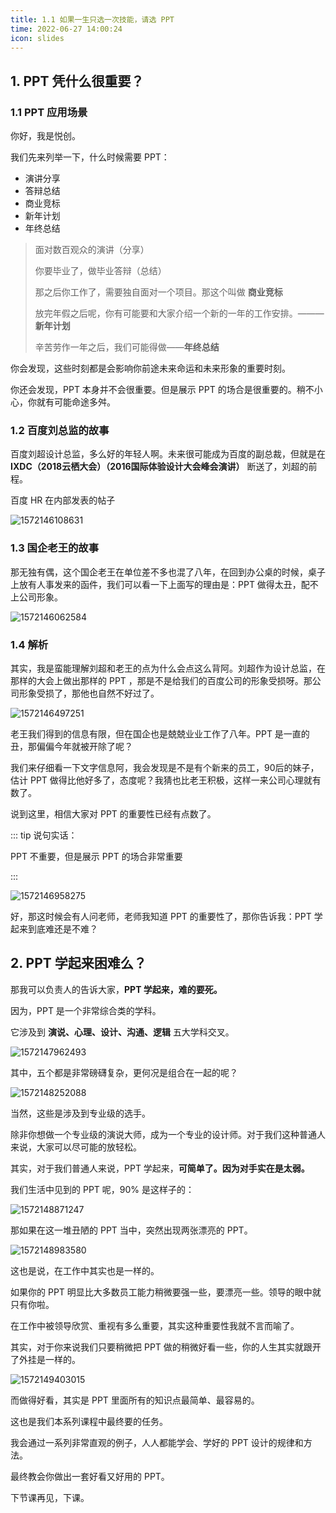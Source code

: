 ```yaml
---
title: 1.1 如果一生只选一次技能，请选 PPT
time: 2022-06-27 14:00:24
icon: slides
---
```


## 1. PPT 凭什么很重要？

### 1.1 PPT 应用场景

你好，我是悦创。

我们先来列举一下，什么时候需要 PPT：

- 演讲分享
- 答辩总结
- 商业竞标
- 新年计划
- 年终总结

> 面对数百观众的演讲（分享）
>
> 你要毕业了，做毕业答辩（总结）
>
> 那之后你工作了，需要独自面对一个项目。那这个叫做 **商业竞标** 
>
> 放完年假之后呢，你有可能要和大家介绍一个新的一年的工作安排。———**新年计划**
>
> 辛苦劳作一年之后，我们可能得做——**年终总结**

你会发现，这些时刻都是会影响你前途未来命运和未来形象的重要时刻。

你还会发现，PPT 本身并不会很重要。但是展示 PPT 的场合是很重要的。稍不小心，你就有可能命途多舛。



### 1.2 百度刘总监的故事

百度刘超设计总监，多么好的年轻人啊。未来很可能成为百度的副总裁，但就是在 **IXDC（2018云栖大会）（2016国际体验设计大会峰会演讲）** 断送了，刘超的前程。

百度 HR 在内部发表的帖子

![1572146108631](./README.assets/1572146108631.png)

### 1.3 国企老王的故事

那无独有偶，这个国企老王在单位差不多也混了八年，在回到办公桌的时候，桌子上放有人事发来的函件，我们可以看一下上面写的理由是：PPT 做得太丑，配不上公司形象。

![1572146062584](./README.assets/1572146062584.png)

### 1.4 解析

其实，我是蛮能理解刘超和老王的点为什么会点这么背阿。刘超作为设计总监，在那样的大会上做出那样的 PPT ，那是不是给我们的百度公司的形象受损呀。那公司形象受损了，那他也自然不好过了。

![1572146497251](./README.assets/1572146497251.png)

老王我们得到的信息有限，但在国企也是兢兢业业工作了八年。PPT 是一直的丑，那偏偏今年就被开除了呢？

我们来仔细看一下文字信息阿，我会发现是不是有个新来的员工，90后的妹子，估计 PPT 做得比他好多了，态度呢？我猜也比老王积极，这样一来公司心理就有数了。

说到这里，相信大家对 PPT 的重要性已经有点数了。

::: tip 说句实话：

PPT 不重要，但是展示 PPT 的场合非常重要

:::

![1572146958275](./README.assets/1572146958275.png)

好，那这时候会有人问老师，老师我知道 PPT 的重要性了，那你告诉我：PPT 学起来到底难还是不难？



## 2. PPT 学起来困难么？

那我可以负责人的告诉大家，**PPT 学起来，难的要死。**

因为，PPT 是一个非常综合类的学科。

它涉及到 **演说、心理、设计、沟通、逻辑** 五大学科交叉。

![1572147962493](./README.assets/1572147962493.png)

其中，五个都是非常磅礴复杂，更何况是组合在一起的呢？

![1572148252088](./README.assets/1572148252088.png)

当然，这些是涉及到专业级的选手。

除非你想做一个专业级的演说大师，成为一个专业的设计师。对于我们这种普通人来说，大家可以尽可能的放轻松。

其实，对于我们普通人来说，PPT 学起来，**可简单了。因为对手实在是太弱。**

我们生活中见到的 PPT 呢，90% 是这样子的：

![1572148871247](./README.assets/1572148871247.png)

那如果在这一堆丑陋的 PPT 当中，突然出现两张漂亮的 PPT。

![1572148983580](./README.assets/1572148983580.png)

这也是说，在工作中其实也是一样的。

如果你的 PPT 明显比大多数员工能力稍微要强一些，要漂亮一些。领导的眼中就只有你啦。

在工作中被领导欣赏、重视有多么重要，其实这种重要性我就不言而喻了。

其实，对于你来说我们只要稍微把 PPT 做的稍微好看一些，你的人生其实就跟开了外挂是一样的。

![1572149403015](./README.assets/1572149403015.png)

而做得好看，其实是 PPT 里面所有的知识点最简单、最容易的。

这也是我们本系列课程中最终要的任务。

我会通过一系列非常直观的例子，人人都能学会、学好的 PPT 设计的规律和方法。

最终教会你做出一套好看又好用的 PPT。

下节课再见，下课。





